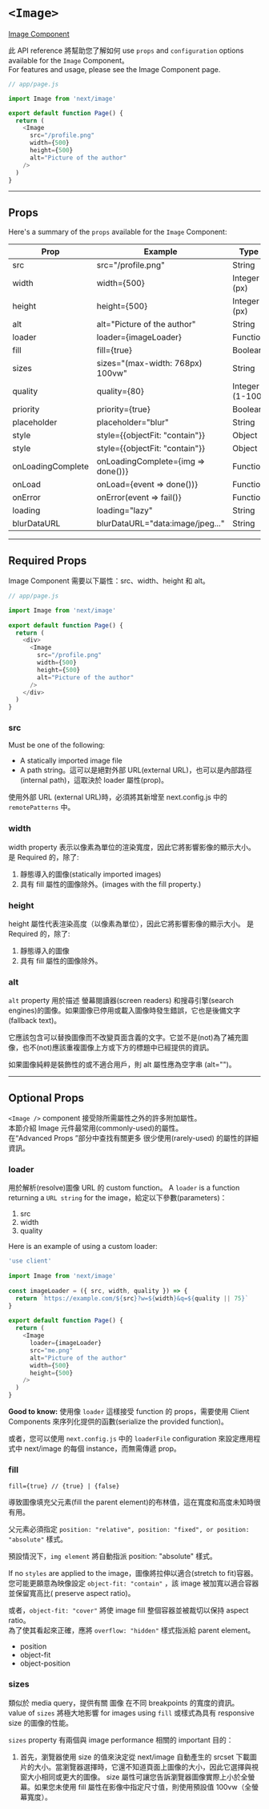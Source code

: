 # `<Image>`
[Image Component](https://tinyurl.com/msztpkhm)

此 API reference 將幫助您了解如何 use `props` and `configuration` options available for the `Image` Component。  
For features and usage, please see the Image Component page.

```js
// app/page.js

import Image from 'next/image'

export default function Page() {
  return (
    <Image
      src="/profile.png"
      width={500}
      height={500}
      alt="Picture of the author"
    />
  )
}
```

---

## Props
Here's a summary of the `props` available for the `Image` Component:

|       Prop        |              Example               | Type           | Required |
|-------------------|------------------------------------|----------------|----------|
| src               | src="/profile.png"                 | String         | Yes      | 
| width             | width={500}                        | Integer (px)   | Yes      | 
| height            | height={500}                       | Integer (px)   | Yes      | 
| alt               | alt="Picture of the author"        | String         | Yes      | 
| loader            | loader={imageLoader}               | Function       | -        | 
| fill              | fill={true}                        | Boolean        | -        | 
| sizes             | sizes="(max-width: 768px) 100vw"   | String         | -        | 
| quality           | quality={80}                       | Integer (1-100)| -        | 
| priority          | priority={true}                    | Boolean        | -        | 
| placeholder       | placeholder="blur"                 | String         | -        | 
| style             | style={{objectFit: "contain"}}     | Object         | -        | 
| style             | style={{objectFit: "contain"}}     | Object         | -        | 
| onLoadingComplete | onLoadingComplete={img => done())} | Function       | -        | 
| onLoad            | onLoad={event => done())}          | Function       | -        | 
| onError           | onError(event => fail()}           | Function       | -        | 
| loading           | loading="lazy"                     | String         | -        | 
| blurDataURL       | blurDataURL="data:image/jpeg..."   | String         | -        | 

---
 
## Required Props
Image Component 需要以下屬性：src、width、height 和 alt。

```js
// app/page.js

import Image from 'next/image'
 
export default function Page() {
  return (
    <div>
      <Image
        src="/profile.png"
        width={500}
        height={500}
        alt="Picture of the author"
      />
    </div>
  )
}
```

### src
Must be one of the following:
- A statically imported image file
- A path string。這可以是絕對外部 URL(external URL)，也可以是內部路徑(internal path)，這取決於 loader 屬性(prop)。

使用外部 URL (external URL)時，必須將其新增至 next.config.js 中的 `remotePatterns` 中。

### width
width property 表示以像素為單位的渲染寬度，因此它將影響影像的顯示大小。
是 Required 的，除了:
1. 靜態導入的圖像(statically imported images)
2. 具有 fill 屬性的圖像除外。(images with the fill property.)

### height
height 屬性代表渲染高度（以像素為單位），因此它將影響影像的顯示大小。
是 Required 的，除了:
1. 靜態導入的圖像
2. 具有 fill 屬性的圖像除外。

### alt
`alt` property 用於描述 螢幕閱讀器(screen readers) 和搜尋引擎(search engines)的圖像。如果圖像已停用或載入圖像時發生錯誤，它也是後備文字(fallback text)。

它應該包含可以替換圖像而不改變頁面含義的文字。它並不是(not)為了補充圖像，也不(not)應該重複圖像上方或下方的標題中已經提供的資訊。

如果圖像純粹是裝飾性的或不適合用戶，則 alt 屬性應為空字串 (alt="")。

---

## Optional Props
`<Image />` component 接受除所需屬性之外的許多附加屬性。   
本節介紹 Image 元件最常用(commonly-used)的屬性。    
在“Advanced Props ”部分中查找有關更多 很少使用(rarely-used) 的屬性的詳細資訊。

### loader
用於解析(resolve)圖像 URL 的 custom function。
A `loader` is a function returning a `URL string` for the image，給定以下參數(parameters)：
1. src
2. width
3. quality

Here is an example of using a custom loader:

```js
'use client'
 
import Image from 'next/image'
 
const imageLoader = ({ src, width, quality }) => {
  return `https://example.com/${src}?w=${width}&q=${quality || 75}`
}
 
export default function Page() {
  return (
    <Image
      loader={imageLoader}
      src="me.png"
      alt="Picture of the author"
      width={500}
      height={500}
    />
  )
}
```

**Good to know:**
使用像 `loader` 這樣接受 function 的 props，需要使用 Client Components 來序列化提供的函數(serialize the provided function)。

或者，您可以使用 `next.config.js` 中的 `loaderFile` configuration 來設定應用程式中 next/image 的每個 instance，而無需傳遞 prop。

### fill
```console
fill={true} // {true} | {false}
```

導致圖像填充父元素(fill the parent element)的布林值，這在寬度和高度未知時很有用。

父元素必須指定 `position: "relative", position: "fixed", or position: "absolute"` 樣式。

預設情況下，`img element` 將自動指派 position: "absolute" 樣式。

If no `styles` are applied to the image，圖像將拉伸以適合(stretch to fit)容器。   
您可能更願意為映像設定 `object-fit: "contain"` ，該 image 被加寬以適合容器並保留寬高比( preserve aspect ratio)。

或者，`object-fit: "cover"` 將使 image fill 整個容器並被裁切以保持 aspect ratio。    
為了使其看起來正確，應將 `overflow: "hidden"` 樣式指派給 parent element。

- position
- object-fit
- object-position

### sizes
類似於 media query，提供有關 圖像 在不同 breakpoints 的寬度的資訊。   
value of `sizes` 將極大地影響 for images using `fill` 或樣式為具有 responsive size 的圖像的性能。

`sizes` property 有兩個與 image performance 相關的 important 目的：
1. 首先，瀏覽器使用 size 的值來決定從 next/image 自動產生的 srcset 下載圖片的大小。當瀏覽器選擇時，它還不知道頁面上圖像的大小，因此它選擇與視窗大小相同或更大的圖像。 size 屬性可讓您告訴瀏覽器圖像實際上小於全螢幕。如果您未使用 fill 屬性在影像中指定尺寸值，則使用預設值 100vw（全螢幕寬度）。














